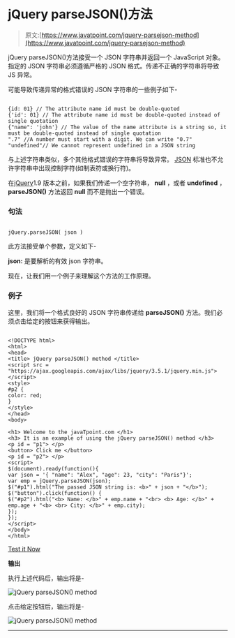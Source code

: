 # jQuery parseJSON()方法

> 原文:[https://www.javatpoint.com/jquery-parsejson-method](https://www.javatpoint.com/jquery-parsejson-method)

jQuery parseJSON()方法接受一个 JSON 字符串并返回一个 JavaScript 对象。指定的 JSON 字符串必须遵循严格的 JSON 格式。传递不正确的字符串将导致 JS 异常。

可能导致传递异常的格式错误的 JSON 字符串的一些例子如下-

```

{id: 01} // The attribute name id must be double-quoted
{'id': 01} // The attribute name id must be double-quoted instead of single quotation
{"name": 'john'} // The value of the name attribute is a string so, it must be double-quoted instead of single quotation
".7" //A number must start with a digit. We can write "0.7"
"undefined"// We cannot represent undefined in a JSON string

```

与上述字符串类似，多个其他格式错误的字符串将导致异常。 [JSON](https://www.javatpoint.com/json-tutorial) 标准也不允许字符串中出现控制字符(如制表符或换行符)。

在[jQuery](https://www.javatpoint.com/jquery-tutorial)1.9 版本之前，如果我们传递一个空字符串， **null** ，或者 **undefined** ， **parseJSON()** 方法返回 **null** 而不是抛出一个错误。

### 句法

```

jQuery.parseJSON( json )

```

此方法接受单个参数，定义如下-

**json:** 是要解析的有效 json 字符串。

现在，让我们用一个例子来理解这个方法的工作原理。

### 例子

这里，我们将一个格式良好的 JSON 字符串传递给 **parseJSON()** 方法。我们必须点击给定的按钮来获得输出。

```

<!DOCTYPE html>
<html>
<head>
<title> jQuery parseJSON() method </title>
<script src = "https://ajax.googleapis.com/ajax/libs/jquery/3.5.1/jquery.min.js"> </script>
<style>
#p2 {
color: red;
}
</style>
</head>
<body>

<h1> Welcome to the javaTpoint.com </h1>
<h3> It is an example of using the jQuery parseJSON() method </h3>
<p id = "p1"> </p>
<button> Click me </button>
<p id = "p2"> </p>
<script>
$(document).ready(function(){
var json = '{ "name": "Alex", "age": 23, "city": "Paris"}';
var emp = jQuery.parseJSON(json);
$("#p1").html("The passed JSON string is: <b>" + json + "</b>");
$("button").click(function() {
$("#p2").html("<b> Name: </b>" + emp.name + "<br> <b> Age: </b>" + emp.age + "<b> <br> City: </b>" + emp.city);
});
});
</script>
</body>
</html>

```

[Test it Now](https://www.javatpoint.com/oprweb/test.jsp?filename=jquery-parsejson-method1)

**输出**

执行上述代码后，输出将是-

![jQuery parseJSON() method](../Images/a53af1608eff4cf28486bf41e6355540.png)

点击给定按钮后，输出将是-

![jQuery parseJSON() method](../Images/d93a4a404e0d68ea58a26df905cc06bb.png)

* * *